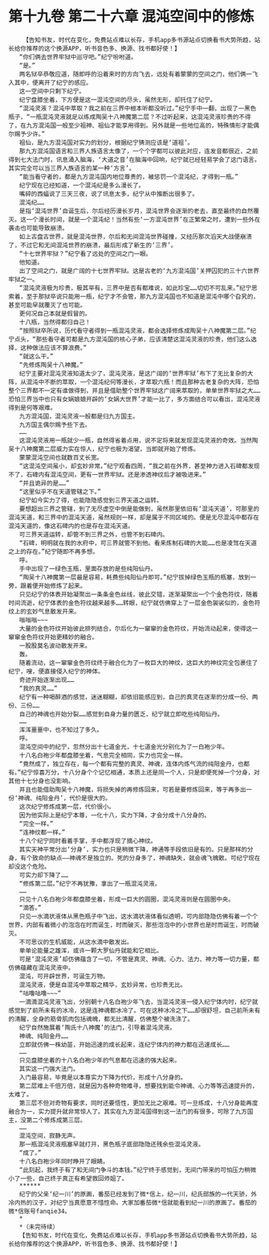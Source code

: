 # 第十九卷 第二十六章 混沌空间中的修炼
        【告知书友，时代在变化，免费站点难以长存，手机app多书源站点切换看书大势所趋，站长给你推荐的这个换源APP，听书音色多、换源、找书都好使！】
       “你们俩去世界牢狱中巡守吧。”纪宁吩咐道。
       “是。”
       两名狱卒恭敬应道，随即呼的沿着来时的方向飞去，远处有着蒙蒙的空间之门，他们俩一飞入其中，便离开了纪宁的感应。
       这一空间中只剩下纪宁。
       纪宁盘膝坐着，下方便是这一混沌空间的尽头，虽然无形，却托住了纪宁。
       “混沌灵液？混沌中萃取？我之前在三界中根本听都没听过。”纪宁手中一翻，出现了一黑色瓶子，“一瓶混沌灵液就足以练成陶吴十八神魔第二层？不过听起来，这混沌灵液珍贵的不得了，在九方混沌国一般至少祖神、祖仙才能享用得到。另外就是一些地位高的，特殊情形才能偶尔赐予少许。”
       祖仙，是九方混沌国对实力的划分，根据纪宁猜测应该是‘道祖’。
       那九方混沌国语言和三界人族语言太像了，一个个字都可以彼此对应，连发音都很近，之前得到七大法门时，讯息涌入脑海，‘大道之音’在脑海中回响，纪宁就已经轻易学会了这门语言。其实完全可以当三界人族语言的某一种‘方言’。
       “能当看守者的，都是九方混沌国内地位尊贵的，被惩罚一个混沌纪，才得到一瓶。”
       纪宁现在已经知道，一个混沌纪是多么漫长了。
       嘴碎的西蝠说了三天三夜，说了讯息太多，纪宁从中推断出很多了。
       混沌纪……
       是指‘混沌世界’自诞生后，尔后经历漫长岁月，混沌世界会逐渐的老去，直至最终的自然覆灭。这一个漫长时间，就是一个混沌纪！当然有些‘一方混沌世界’在正繁荣之时，遭到一些外在袭击也可能导致崩溃。
       如上古盘古世界，就是混沌世界，尔后和无间混沌世界碰撞，又经历那次滔天大战便崩溃了，不过它和无间混沌世界的崩溃，最后形成了新生的‘三界’。
       “十七世界牢狱？”纪宁看了远处的空间之门一眼。
       他知道。
       出了空间之门，就是广阔的十七世界牢狱。这是古老的‘九方混沌国’关押囚犯的三十六世界牢狱之一。
       “混沌灵液极为珍贵，极其罕有，三界中是否有都难说，如此珍宝……切切不可乱来。”纪宁思索着，至于那狱卒说只能用一瓶，纪宁才不会管，那九方混沌国也不知道是混沌中哪个旮旯的，甚至可能早就覆灭了也可能。
       更何况自己本就是假冒的。
       十八瓶，当然得都归自己！
       “按照狱卒所说，历代看守者得到一瓶混沌灵液，都会选择修炼成陶吴十八神魔第二层。”纪宁点头，“那些看守者可都是九方混沌国的核心子弟，应该清楚这混沌灵液的珍贵，他们这么选择，这种做法应该不算浪费。”
       “就这么干。”
       “先修炼陶吴十八神魔。”
       纪宁主要对混沌灵液知道太少了，混沌灵液，是这广阔的‘世界牢狱’布下了无比复杂的大阵，从混沌中不断的萃取，一个混沌纪何等漫长，才萃取六瓶！而且那种古老复杂的大阵，恐怕整个三界都不一定有谁做得到，并且是借助整个世界牢狱这广阔来萃取的，单单世界牢狱之大……恐怕三界当中也只有女娲娘娘开辟的‘女娲大世界’才能一比了，多方面结合可以看出，混沌灵液得到是何等艰难。
       九方混沌国，混沌灵液一般都是归九方国主。
       九方国主偶尔赐予些下去。
       ……
       这混沌灵液用一瓶就少一瓶，自然得省着点用，说不定将来就发现混沌灵液的奇效。当然陶吴十八神魔第二层威力实在惊人，纪宁也极为渴望，当即就开始了修炼。
       蒙蒙混沌空间也就数百丈长宽。
       “这混沌空间虽小，却玄妙非常。”纪宁观看四周，“我之前在外界，甚至神力进入石碑都发现不了，石碑内有混沌空间，更有一世界牢狱。还是渗透神纹后才被吸进来。”
       “并且诡异的是……”
       “这里似乎不在天道管辖之下。”
       纪宁如今实力了得，也能隐隐感觉到三界天道之运转。
       要想超出三界之管辖，到了无尽虚空中倒是能做到，虽然那里依旧有‘混沌天道’，可那里的混沌天道，和三界中的混沌天道，虽然规则一样，却是属于不同区域的。便是无尽混沌中都存在混沌天道的，像这石碑内的也是存在混沌天道。
       可三界天道运转，却管不到三界之外，也管不到石碑内。
       “石碑，明明就在我的水府中，可三界就管不到他。看来炼制石碑的大能……也是凌驾在天道之上的存在。”纪宁随即不再多想。
       呼。
       手中出现了一绿色玉瓶，里面存放的是些纯阳仙丹。
       “陶吴十八神魔第一层最是容易，耗费些纯阳仙丹即可。”纪宁拔掉绿色玉瓶的瓶塞，放到一旁，跟着便开始修炼了起来。
       只见纪宁的体表开始凝聚出一条条金色丝线，彼此交错，逐渐凝聚出一个个金色符纹，随着时间流逝，纪宁体表的金色符纹越来越多……转眼，纪宁就仿佛穿上了一层金色袈裟似的，金色符纹上的玄妙气息散发开来。
       嗡嗡嗡~~~
       大量的金色符纹开始彼此排列结合，尔后化为一窜窜的金色符纹，开始流动起来，使得这一窜窜金色符纹开始更精妙的融合。
       一股股莫名波动散发开来。
       轰。
       随着流动，这一窜窜金色符纹终于融合化为了一枚巨大的神纹，这巨大的神纹完全包裹住了纪宁，嗖，便直接侵入纪宁的神体。
       奇迹开始逐渐出现……
       “我的真灵……”
       纪宁有一种喝醉酒的感觉，迷迷糊糊，却依旧能感应到，自己的真灵在逐渐的分成一份、两份、三份……
       自己的神魂也开始分裂……感觉到自身力量的匮乏，纪宁就立即吃些纯阳仙丹。
       ……
       浑浑噩噩中，也不知过了多久。
       呼。
       混沌空间中的纪宁，忽然分出十七道金光，十七道金光分别化为了一白袍少年。
       十八名白袍少年都盘膝坐着，气息完全相同，实力也完全一样。
       “竟然成了，独立存在，每一个都有完整的真灵、神魂，连体内炼气流的纯阳金丹，也都有。”纪宁惊喜万分，十八分身个个记忆相通，本质上还是同一个人，只是即便死掉一个分身，对其他十七分身也没影响。
       并且也能借助陶吴十八神魔，将损失掉的再修炼回来，可若是要修炼回来，等于再多出一份‘神魂、纯阳金丹’，代价是很大的。
       这次纪宁修炼成第一层，代价很小。
       因为他实际上是纪宁本尊，一化十八，实力下降，才会分成十八分身的。
       “完全一样。”
       “连神纹都一样。”
       十八个纪宁同时看着手掌，手中都浮现了摘心神纹。
       其实天神平常分出‘分身’，实力也只是稍微下降，神通等手段依旧是有的。只是那样的分身，有个致命的缺点——神魂不是独立的。死的分身多了，神魂缺失，就会魂飞魄散。可纪宁现在却没这个危险。
       可实力却下降了……
       “修炼第二层。”纪宁不再犹豫，拿出了一瓶混沌灵液。
       ……
       只见十八名白袍少年都盘膝坐着，形成一巨大的圆圈，混沌灵液则是在圆圈中央。
       “滴答。”
       只见一水滴状液体从黑色瓶子中飞出，这水滴状液体看似透明，可内部隐隐仿佛有着一个个世界，内部有着微小的泡泡在时而诞生，时而破灭，那些泡泡中的小世界也是时而诞生，时而破灭。
       不可思议的生机威能，从这水滴中散发出。
       单单论能量之雄浑，或许一颗大罗仙丹就能和它相比。
       可是‘混沌灵液’却仿佛蕴含了一切，不管是真灵、神魂、心力、法力、神力等一切力量，都仿佛蕴藏在混沌灵液中。
       混沌，可开辟世界，可诞生万物。
       混沌灵液，便是自混沌中萃取之精华，玄妙异常，也珍贵无比。
       “咕噜咕噜~~~”
       一滴滴混沌灵液飞出，分别朝十八名白袍少年飞去，当混沌灵液一侵入纪宁体内时，纪宁就感觉到了前所未有的冰冷，这是连神魂都冰冷了。可在这种冰冷之下……却很舒坦，自己前所未有的清醒，全身的筋骨肌肉包括魂魄，都无比清醒，仿佛整个被洗涤了。
       纪宁自然施展着‘陶氏十八神魔’的法门，引导着混沌灵液。
       神魂、纯阳金丹……
       立即就仿佛一株幼苗，开始迅速的成长起来，连纪宁体内的神力都在迅速成长……
       ……
       只见盘膝坐着的十八名白袍少年的气息都在迅速的强大起来。
       其实这一门强大法门。
       入门最容易，毕竟是以本尊实力下降为代价，形成十八分身的。
       第二层难上千倍万倍，就是因为各种奇物难寻，想要找到能令神魂、心力等等迅速提升的，太难了。
       第三层不但对奇物有要求，同时还要悟性，更加无比之艰难。可一旦练成，十八分身能再度融合为一，实力提升就非常惊人了。其实在九方混沌国得到这一法门的有很多，可除了九方国主，没第二个修炼成第三层。
       ……
       混沌空间，寂静无声。
       那一瓶混沌灵液瓶塞早就打开，黑色瓶子底部隐隐还残余些混沌灵液。
       “成了。”
       十八名白袍少年同时睁开了眼睛。
       “此刻起，我终于有了和无间门争斗的本钱。”纪宁终于感觉到，无间门带来的可怕压力稍微小了一些，自己终于真正有希望救回师姐了。
       ******
       纪宁的父亲‘纪一川’的原画，番茄已经发到了微*信上，纪一川，纪氏部族的一代天骄，外冷内热的汉子，对纪宁当真愿意不惜性命。大家加番茄微*信就能看到纪一川的原画了。番茄的微*信账号fanqie34。
       *
       *（未完待续）
       【告知书友，时代在变化，免费站点难以长存，手机app多书源站点切换看书大势所趋，站长给你推荐的这个换源APP，听书音色多、换源、找书都好使！】